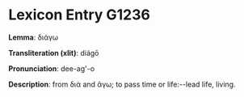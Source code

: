 # Lexicon Entry G1236

**Lemma**: διάγω

**Transliteration (xlit)**: diágō

**Pronunciation**: dee-ag'-o

**Description**:
from διά and ἄγω; to pass time or life:--lead life, living.
